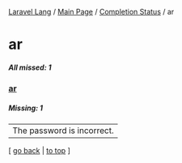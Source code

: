 [Laravel Lang](https://github.com/Laravel-Lang/lang) / [Main Page](../index.md) / [Completion Status](../status.md) / ar

# ar

##### All missed: 1


### [ar](https://github.com/Laravel-Lang/lang/blob/master/locales/ar/ar.json)

##### Missing: 1

<table >
<tr><td align="left" >
The password is incorrect.
</td>
</tr>

</table>


[ [go back](../status.md) | [to top](#) ]

